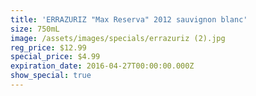 ```yaml
---
title: 'ERRAZURIZ "Max Reserva" 2012 sauvignon blanc'
size: 750mL
image: /assets/images/specials/errazuriz (2).jpg
reg_price: $12.99
special_price: $4.99
expiration_date: 2016-04-27T00:00:00.000Z
show_special: true
---
```



